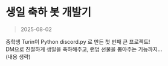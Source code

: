 # 생일 축하 봇 개발기

> 2025-08-02

중학생 Turin이 Python discord.py 로 만든 첫 번째 큰 프로젝트!  
DM으로 친절하게 생일을 축하해주고, 랜덤 선물을 뽑아주는 기능까지…  
(내용 생략)
